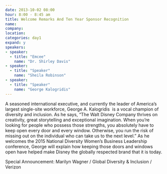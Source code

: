 ```yaml
---
date: 2013-10-02 08:00
hour: 8:00 - 8:45 am
title: Welcome Remarks And Ten Year Sponsor Recognition
name: 
company: 
location: 
categories: day1
expand: y
speakers:
- speaker: 
  - title: "Emcee"
    name: "Dr. Shirley Davis"
- speaker:  
  - title: "Speaker"
    name: "Sheila Robinson"
- speaker:  
  - title: "Speaker"
    name: "George Kalogridis"
---
```

A seasoned international executive, and currently the leader of America’s largest single-site workforce, George A. Kalogridis  is a vocal champion of diversity and inclusion. As he says, “The Walt Disney Company thrives on creativity, great storytelling and exceptional imagination. When you’re looking for people who possess those strengths, you absolutely have to keep open every door and every window. Otherwise, you run the risk of missing out on the individual who can take us to the next level.” As he welcomes the 2015 National Diversity Women’s Business Leadership conference, George will explain how keeping those doors and windows open have helped make Disney the globally respected brand that it is today.

Special Announcement: Marilyn Wagner / Global Diversity & Inclusion / Verizon